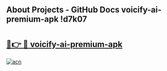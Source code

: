 ## About Projects - GitHub Docs voicify-ai-premium-apk !d7k07

# <h2><a href="https://andorid.site?title=voicify-ai-premium-apk&ref=13PRO">🔗👉 🔴 voicify-ai-premium-apk</a></h2>

[![acn](https://github.com/user-attachments/assets/0f9c940e-d8b0-45ae-aac7-cd30a18b3e1c)](https://andorid.site?title=voicify-ai-premium-apk&ref=13PRO)

